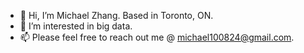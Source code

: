 - 👋 Hi, I’m Michael Zhang. Based in Toronto, ON.
- 👀 I’m interested in big data. 
- 📫 Please feel free to reach out me @ michael100824@gmail.com.

<!---
michael100824/michael100824 is a ✨ special ✨ repository because its `README.md` (this file) appears on your GitHub profile.
You can click the Preview link to take a look at your changes.
--->
